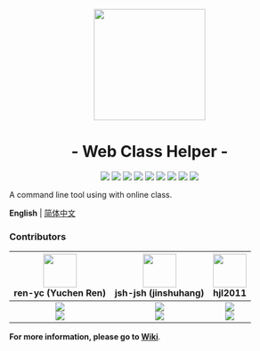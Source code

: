 <p align="center">
<img src="https://ren-yc.github.io/assets/ClassTools/WCH.png" width="200">
</p>

<h1 align="center">- Web Class Helper -</h1>

<p align="center">
<img src="https://github.com/class-tools/Web-Class-Helper/actions/workflows/gitmsg.yml/badge.svg">
<img src="https://github.com/class-tools/Web-Class-Helper/actions/workflows/codeql.yml/badge.svg">
<img src="https://github.com/class-tools/Web-Class-Helper/actions/workflows/clangformat.yml/badge.svg">
<img src="https://github.com/class-tools/Web-Class-Helper/actions/workflows/codecov.yml/badge.svg">
<img src="https://codecov.io/gh/class-tools/Web-Class-Helper/branch/master/graph/badge.svg?token=VaaOrygZkX">
<img src="https://circleci.com/gh/class-tools/Web-Class-Helper.svg?style=shield">
<img src="https://img.shields.io/github/v/release/class-tools/Web-Class-Helper.svg?logo=iCloud">
<img src="https://img.shields.io/github/downloads/class-tools/Web-Class-Helper/total?label=GitHub%20Downloads">
<img src="https://img.shields.io/badge/support-Windows%208%20+-blue?logo=Windows">
</p>

A command line tool using with online class.

**English** | [简体中文](./README.zh-CN.md)

### Contributors

| <img src="https://avatars.githubusercontent.com/u/53416099?v=4" width="60px"></br> ren-yc (Yuchen Ren) | <img src="https://avatars.githubusercontent.com/u/68993466?v=4" width="60px"></br> jsh-jsh (jinshuhang) | <img src="https://avatars.githubusercontent.com/u/100132650?v=4" width="60px"></br> hjl2011 |
| :---: | :---: | :---: |
| ![](https://shields.io/badge/Coding-green?logo=visual-studio-code&style=for-the-badge)<br>![](https://shields.io/badge/BugTester-yellow?logo=open-bug-bounty&style=for-the-badge) | ![](https://shields.io/badge/Creator-green?logo=visual-studio-code&style=for-the-badge)<br>![](https://shields.io/badge/BugTester-yellow?logo=open-bug-bounty&style=for-the-badge) | ![](https://shields.io/badge/Coding-green?logo=visual-studio-code&style=for-the-badge)<br>![](https://shields.io/badge/BugTester-yellow?logo=open-bug-bounty&style=for-the-badge) |

**For more information, please go to [Wiki](https://github.com/class-tools/Web-Class-Helper/wiki)**.